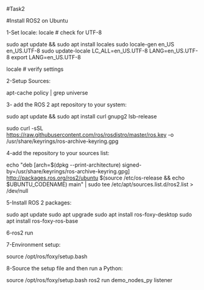 #Task2

#Install ROS2 on Ubuntu

1-Set locale:
locale  # check for UTF-8

sudo apt update && sudo apt install locales
sudo locale-gen en_US en_US.UTF-8
sudo update-locale LC_ALL=en_US.UTF-8 LANG=en_US.UTF-8
export LANG=en_US.UTF-8

locale  # verify settings

2-Setup Sources:

apt-cache policy | grep universe

3- add the ROS 2 apt repository to your system:

sudo apt update && sudo apt install curl gnupg2 lsb-release

sudo curl -sSL https://raw.githubusercontent.com/ros/rosdistro/master/ros.key  -o /usr/share/keyrings/ros-archive-keyring.gpg

4-add the repository to your sources list:

echo "deb [arch=$(dpkg --print-architecture) signed-by=/usr/share/keyrings/ros-archive-keyring.gpg] http://packages.ros.org/ros2/ubuntu $(source /etc/os-release && echo $UBUNTU_CODENAME) main" | sudo tee /etc/apt/sources.list.d/ros2.list > /dev/null

5-Install ROS 2 packages:

sudo apt update
sudo apt upgrade
sudo apt install ros-foxy-desktop
sudo apt install ros-foxy-ros-base

6-ros2 run 

7-Environment setup:

source /opt/ros/foxy/setup.bash

8-Source the setup file and then run a Python:

source /opt/ros/foxy/setup.bash
ros2 run demo_nodes_py listener
